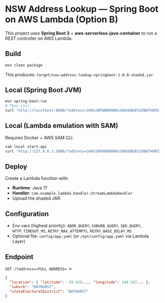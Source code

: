 # NSW Address Lookup — Spring Boot on AWS Lambda (Option B)

This project uses **Spring Boot 3** + **aws-serverless-java-container** to run a REST controller on AWS Lambda.

## Build
```bash
mvn clean package
```

This produces: `target/nsw-address-lookup-springboot-1.0.0-shaded.jar`

## Local (Spring Boot JVM)
```bash
mvn spring-boot:run
# Then call:
curl "http://localhost:8080/?address=346%20PANORAMA%20AVENUE%20BATHURST"
```

## Local (Lambda emulation with SAM)
Requires Docker + AWS SAM CLI.
```bash
sam local start-api
curl "http://127.0.0.1:3000/?address=346%20PANORAMA%20AVENUE%20BATHURST"
```

## Deploy
Create a Lambda function with:
- **Runtime**: Java 17
- **Handler**: `com.example.lambda.handler.StreamLambdaHandler`
- Upload the shaded JAR.

## Configuration
- Env vars (highest priority): `ADDR_QUERY`, `SUBURB_QUERY`, `SED_QUERY`, `HTTP_TIMEOUT_MS`, `RETRY_MAX_ATTEMPTS`, `RETRY_BASE_DELAY_MS`
- Optional file: `config/app.yaml` (or `/opt/config/app.yaml` via Lambda Layer)

## Endpoint
`GET /?address=<FULL ADDRESS>` →
```json
{
  "location": { "latitude": -33.429..., "longitude": 149.567... },
  "suburb": "BATHURST",
  "stateElectoralDistrict": "BATHURST"
}
```

